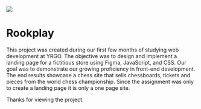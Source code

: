 <img src="https://media.giphy.com/media/iCZyBnPBLr0dy/giphy.gif"/>

# Rookplay

This project was created during our first few months of studying web development at YRGO. The objective was to design and implement a landing page for a fictitious store using Figma, JavaScript, and CSS. Our goal was to demonstrate our growing proficiency in front-end development. The end results showcase a chess site that sells chessboards, tickets and pieces from the world chess championship. Since the assignment was only to create a landing page it is only a one page site.

Thanks for viewing the project.
